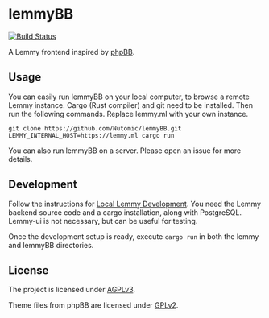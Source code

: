 # lemmyBB
[![Build Status](https://cloud.drone.io/api/badges/LemmyNet/activitypub-federation-rust/status.svg)](https://cloud.drone.io/Nutomic/lemmyBB)

A Lemmy frontend inspired by [phpBB](https://www.phpbb.com/).

## Usage

You can easily run lemmyBB on your local computer, to browse a remote Lemmy instance. Cargo (Rust compiler) and git need to be installed. Then run the following commands. Replace lemmy.ml with your own instance.

```
git clone https://github.com/Nutomic/lemmyBB.git
LEMMY_INTERNAL_HOST=https://lemmy.ml cargo run
```

You can also run lemmyBB on a server. Please open an issue for more details.

## Development

Follow the instructions for [Local Lemmy Development](https://join-lemmy.org/docs/en/contributing/local_development.html). You need the Lemmy backend source code and a cargo installation, along with PostgreSQL. Lemmy-ui is not necessary, but can be useful for testing.

Once the development setup is ready, execute `cargo run` in both the lemmy and lemmyBB directories.

## License

The project is licensed under [AGPLv3](LICENSE). 

Theme files from phpBB are licensed under [GPLv2](https://www.phpbb.com/downloads/license).